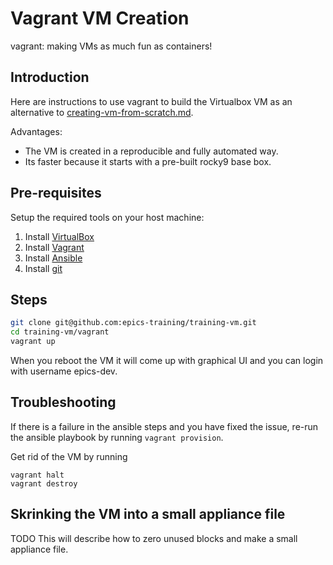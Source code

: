 # Vagrant VM Creation

vagrant: making VMs as much fun as containers!

## Introduction

Here are instructions to use vagrant to build the Virtualbox VM as an alternative to [creating-vm-from-scratch.md](creating-vm-from-scratch.md).

Advantages:
- The VM is created in a reproducible and fully automated way.
- Its faster because it starts with a pre-built rocky9 base box.


## Pre-requisites

Setup the required tools on your host machine:
1. Install [VirtualBox](https://www.virtualbox.org/wiki/Downloads)
1. Install [Vagrant](https://www.vagrantup.com/downloads.html)
1. Install [Ansible](https://docs.ansible.com/ansible/latest/installation_guide/intro_installation.html#pipx-install)
1. Install [git](https://git-scm.com/downloads)

## Steps

```bash
git clone git@github.com:epics-training/training-vm.git
cd training-vm/vagrant
vagrant up
```

When you reboot the VM it will come up with graphical UI and you can login with username epics-dev.

## Troubleshooting

If there is a failure in the ansible steps and you have fixed the issue, re-run the ansible playbook by running `vagrant provision`.

Get rid of the VM by running
```
vagrant halt
vagrant destroy
```

## Skrinking the VM into a small appliance file

TODO
This will describe how to zero unused blocks and make a small appliance file.